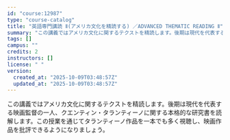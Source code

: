 ```yaml
---
id: "course:12987"
type: "course-catalog"
title: "英語専門講読 Ⅱ(アメリカ文化を精読する) ／ADVANCED THEMATIC READING Ⅱ"
summary: "この講義ではアメリカ文化に関するテクストを精読します。後期は現代を代表する映画監督の一人、クエンティン・タランティーノに関する本格的な研究書を読解します。この授業を通じてタランティーノ作品を一本でも多く視聴し、映画作品を批評できるようになり…"
tags: []
campus: ""
credits: 2
instructors: []
license: " "
version:
  created_at: "2025-10-09T03:48:57Z"
  updated_at: "2025-10-09T03:48:57Z"
---
```


この講義ではアメリカ文化に関するテクストを精読します。後期は現代を代表する映画監督の一人、クエンティン・タランティーノに関する本格的な研究書を読解します。この授業を通じてタランティーノ作品を一本でも多く視聴し、映画作品を批評できるようになりましょう。
